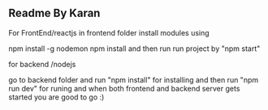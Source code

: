 ## Readme By Karan

For FrontEnd/reactjs
in frontend folder
install modules using

npm install -g nodemon
npm install
and then run run project by "npm start"

for backend /nodejs

go to backend folder and run "npm install" for installing
and then run "npm run dev" for runing
and when both frontend and backend server gets started you are good to go :)
